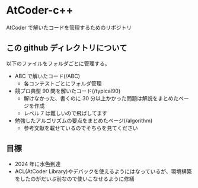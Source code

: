 # AtCoder-c++

AtCoder で解いたコードを管理するためのリポジトリ

## この github ディレクトリについて

以下のファイルをフォルダごとに管理する。

- ABC で解いたコード(/ABC)
  - 各コンテストごとにフォルダ管理
- 競プロ典型 90 問を解いたコード(/typical90)
  - 解けなかった、書くのに 30 分以上かかった問題は解説をまとめたページを作成
  - レベル 7 は難しいので飛ばしてます
- 勉強したアルゴリズムの要点をまとめたページ(/algorithm)
  - 参考文献を載せているのでそちらを見てください

## 目標

- 2024 年に水色到達
- ACL(AtCoder Library)やデバックを使えるようにはなっているが、環境構築をしたのがだいぶ前なので使いこなせるように修繕